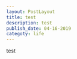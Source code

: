 ```yaml
---
layout: PostLayout
title: test
description: test
publish_date: 04-16-2019
categoty: life
---
```

test
